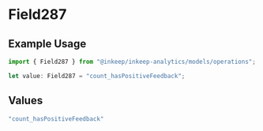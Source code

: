 # Field287

## Example Usage

```typescript
import { Field287 } from "@inkeep/inkeep-analytics/models/operations";

let value: Field287 = "count_hasPositiveFeedback";
```

## Values

```typescript
"count_hasPositiveFeedback"
```